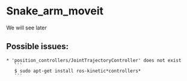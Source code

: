 # Snake_arm_moveit
We will see later

## Possible issues:
	* 'position_controllers/JointTrajectoryController' does not exist
	   ```
	   $ sudo apt-get install ros-kinetic*controllers*
	   ```
